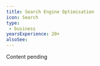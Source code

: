 ```yaml
---
title: Search Engine Optimisation
icon: Search
type:
 - business
yearsExperience: 20+
alsoSee:
---
```


Content pending
